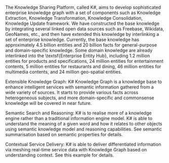 The Knowledge Sharing Platform, called K#, aims to develop sophisticated enterprise knowledge graph with a set of components such as Knowledge Extraction, Knowledge Transformation, Knowledge Consolidation, Knowledge Update framework. We have constructed the base knowledge by integrating several linked open data sources such as Freebase, Wikidata, GeoNames, etc., and then have extended this knowledge by interlinking a set of enterprise knowledge. Currently, the base knowledge has approximately 4.5 billion entities and 20 billion facts for general-purpose and domain-specific knowledge. Some domain knowledge are already interlinked into the \textsf{Enterprise Entity Hub}, including 1.2 million entities for products and specifications, 24 million entities for entertainment contents, 5 million entities for restaurants and dining, 46 million entities for multimedia contents, and 24 million geo-spatial entities.   

Extensible Knowledge Graph: K# Knowledge Graph is a knowledge base to enhance intelligent services with semantic information gathered from a wide variety of sources. It starts to provide various facts across heterogeneous subjects, and more domain-specific and commonsense knowledge will be covered in near future.

Semantic Search and Reasoning: K# is to realise more of a knowledge engine rather than a traditional information engine model. K# is able to understand the meaning of a given word and how it relates to other objects using semantic knowledge model and reasoning capabilities. See semantic summarisation based on semantic properties for details.

Contextual Service Delivery: K# is able to deliver differentiated information via meshing real-time service data with Knowledge Graph based on understanding context. See this example for details.



